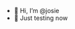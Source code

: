- 👋 Hi, I’m @josie
- 🌱 Just testing now

<!---
kokkirin/kokkirin is a ✨ special ✨ repository because its `README.md` (this file) appears on your GitHub profile.
You can click the Preview link to take a look at your changes.
--->
